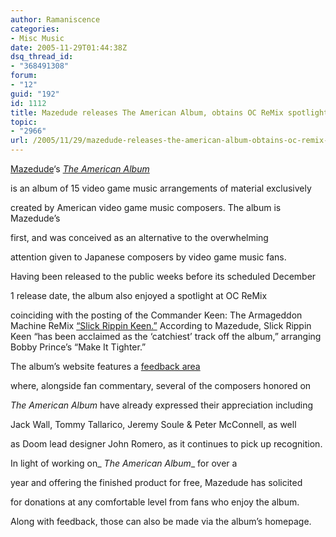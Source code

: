 ```yaml
---
author: Ramaniscence
categories:
- Misc Music
date: 2005-11-29T01:44:38Z
dsq_thread_id:
- "368491308"
forum:
- "12"
guid: "192"
id: 1112
title: Mazedude releases The American Album, obtains OC ReMix spotlight
topic:
- "2966"
url: /2005/11/29/mazedude-releases-the-american-album-obtains-oc-remix-spotlight/
---
```


<a href="http://www.mazedude.com" target="_self">Mazedude</a>&#8216;s <a href="http://www.mazedude.com/aa" target="_self"><em>The American Album</em></a>
  
is an album of 15 video game music arrangements of material exclusively
  
created by American video game music composers. The album is Mazedude&#8217;s
  
first, and was conceived as an alternative to the overwhelming
  
attention given to Japanese composers by video game music fans.
  
Having been released to the public weeks before its scheduled December
  
1 release date, the album also enjoyed a spotlight at OC ReMix
  
coinciding with the posting of <span class="postbody">the Commander Keen: </span>The Armageddon Machine ReMix <a href="http://www.ocremix.org/remix/OCR01432/" target="_self">&#8220;Slick Rippin Keen.&#8221;</a> According to Mazedude, Slick Rippin Keen &#8220;<span class="postbody">has been acclaimed as the &#8216;catchiest&#8217; track off the album,&#8221;</span> arranging Bobby Prince&#8217;s &#8220;Make It Tighter.&#8221;

The album&#8217;s website features a <a href="http://mazedude.com/aa/thefeedback.htm" target="_self">feedback area</a>
  
where, alongside fan commentary, several of the composers honored on
  
_The American Album_ have already expressed their appreciation including
  
Jack Wall, Tommy Tallarico, Jeremy Soule & Peter McConnell, as well
  
as Doom lead designer John Romero, as it continues to pick up recognition.

In light of working on_ _The American Album__ for over a
  
year and offering the finished product for free, Mazedude has solicited
  
for donations at any comfortable level from fans who enjoy the album.
  
Along with feedback, those can also be made via the album&#8217;s homepage.